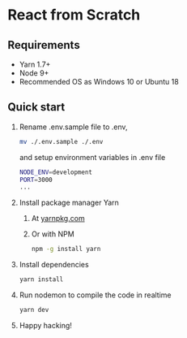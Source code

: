 # React from Scratch

## Requirements

* Yarn 1.7+
* Node 9+
* Recommended OS as Windows 10 or Ubuntu 18

## Quick start

1. Rename .env.sample file to .env, 

   ```bash
   mv ./.env.sample ./.env
   ```
   and setup environment variables in .env file
   ```bash
   NODE_ENV=development
   PORT=3000
   ...
   ```

2. Install package manager Yarn
   1. At [yarnpkg.com](https://yarnpkg.com)
   2. Or with NPM

      ```bash
      npm -g install yarn
      ```

3. Install dependencies

   ```bash
   yarn install
   ```

4. Run nodemon to compile the code in realtime

   ```bash
   yarn dev
   ```

5. Happy hacking!
